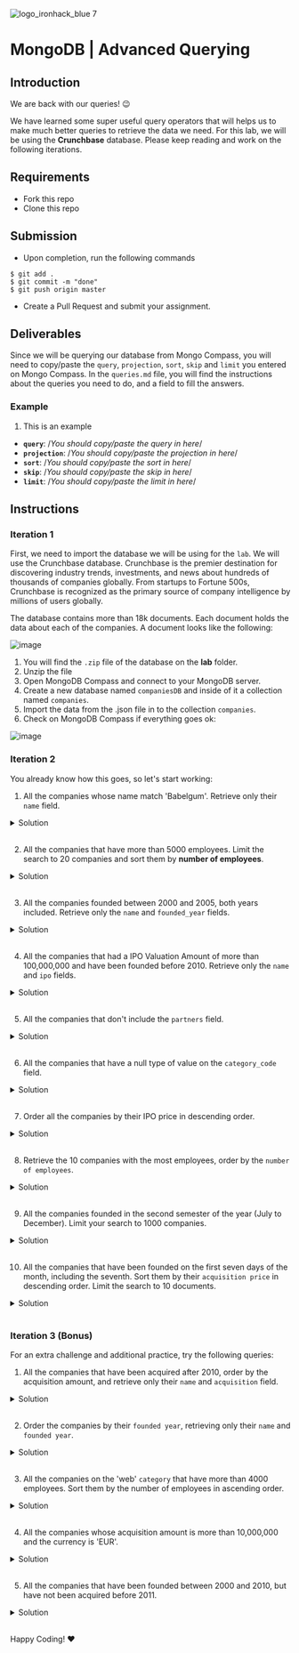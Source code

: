 ![logo_ironhack_blue 7](https://user-images.githubusercontent.com/23629340/40541063-a07a0a8a-601a-11e8-91b5-2f13e4e6b441.png)

# MongoDB | Advanced Querying

## Introduction

We are back with our queries! :wink:

We have learned some super useful query operators that will helps us to make much better queries to retrieve the data we need. For this lab, we will be using the **Crunchbase** database. Please keep reading and work on the following iterations.

## Requirements

- Fork this repo
- Clone this repo

## Submission

- Upon completion, run the following commands

```
$ git add .
$ git commit -m "done"
$ git push origin master
```

- Create a Pull Request and submit your assignment.


## Deliverables

Since we will be querying our database from Mongo Compass, you will need to copy/paste the `query`, `projection`, `sort`, `skip` and `limit` you entered on Mongo Compass. In the `queries.md` file, you will find the instructions about the queries you need to do, and a field to fill the answers.

### Example

1. This is an example

- **`query`**: /_You should copy/paste the query in here_/
- **`projection`**: /_You should copy/paste the projection in here_/
- **`sort`**: /_You should copy/paste the sort in here_/
- **`skip`**: /_You should copy/paste the skip in here_/
- **`limit`**: /_You should copy/paste the limit in here_/

## Instructions

### Iteration 1

First, we need to import the database we will be using for the `lab`. We will use the Crunchbase database. Crunchbase is the premier destination for discovering industry trends, investments, and news about hundreds of thousands of companies globally. From startups to Fortune 500s, Crunchbase is recognized as the primary source of company intelligence by millions of users globally.

The database contains more than 18k documents. Each document holds the data about each of the companies. A document looks like the following:

![image](https://user-images.githubusercontent.com/23629340/36494916-d6db1770-1733-11e8-903e-5119b3c1b688.png)

1. You will find the `.zip` file of the database on the **lab** folder.
2. Unzip the file
3. Open MongoDB Compass and connect to your MongoDB server.
4. Create a new database named `companiesDB` and inside of it a collection  named `companies`.
5. Import the data from the .json file in to the collection `companies`.
6. Check on MongoDB Compass if everything goes ok:

![image](https://user-images.githubusercontent.com/23629340/36534191-1f1bc5ec-17c6-11e8-9463-4945679b98c0.png)

### Iteration 2

You already know how this goes, so let's start working:

1. All the companies whose name match 'Babelgum'. Retrieve only their `name` field.

<details>
  <summary>Solution</summary>

- Query: `{name: 'Babelgum'}`
- Projection: `{name: 1, _id: 0}`

</details>

<br>

2. All the companies that have more than 5000 employees. Limit the search to 20 companies and sort them by **number of employees**.

<details>
  <summary>Solution</summary>

- Query: `{number_of_employees: { $gt: 5000 }}`
- Limit: `20`

</details>

<br>

3. All the companies founded between 2000 and 2005, both years included. Retrieve only the `name` and `founded_year` fields.

<details>
  <summary>Solution</summary>

- Query: `{$and: [{founded_year: {$gte: 2000}}, {founded_year:{$lte: 2005}}]}`
- Projection: `{name: 1, _id: 0, founded_year: 1}`

</details>

<br>

4. All the companies that had a IPO Valuation Amount of more than 100,000,000 and have been founded before 2010. Retrieve only the `name` and `ipo` fields.

<details>
  <summary>Solution</summary>

- Query: `{$and: [{'ipo.valuation_amount': {$gte: 10000000}}, {founded_year:{$lt: 2010}}]}`
    - Shorthand: `{founded_year: {$lt:2010}, "ipo.valuation_amount": {$gt: 100000000}}`
- Projection: `{name: 1, _id: 0, ipo: 1}`

</details>

<br>

5. All the companies that don't include the `partners` field.

<details>
  <summary>Solution</summary>

- Query: `{partners: {$exists: false}}`

</details>

<br>

6. All the companies that have a null type of value on the `category_code` field.

<details>
  <summary>Solution</summary>

- Query: `{category_code: {$type: 'null'}}`

</details>

<br>

7. Order all the companies by their IPO price in descending order.

<details>
  <summary>Solution</summary>

- Sort: `{'ipo.valuation_amount': -1}`

</details>

<br>

8. Retrieve the 10 companies with the most employees, order by the `number of employees`.

<details>
  <summary>Solution</summary>

- Query: `{ number_of_employees: { $exists: true } }`
- Sort:  `{number_of_employees: -1}`
- Limit: `10`

</details>

<br>

9. All the companies founded in the second semester of the year (July to December). Limit your search to 1000 companies.

<details>
  <summary>Solution</summary>

- Query: `{founded_month: {$gte: 7}}`
- Limit: `1000`

</details>

<br>

10. All the companies that have been founded on the first seven days of the month, including the seventh. Sort them by their `acquisition price` in descending order. Limit the search to 10 documents.

<details>
  <summary>Solution</summary>

- Query: `{founded_day: {$lte: 7}}`
- Sort: `{'acquisition.price_amount': -1}`
- Limit: `10`

</details>

<br>

### Iteration 3 (Bonus)

For an extra challenge and additional practice, try the following queries:

1. All the companies that have been acquired after 2010, order by the acquisition amount, and retrieve only their `name` and `acquisition` field.

<details>
  <summary>Solution</summary>

- Query: `{'acquisition.acquired_year': {$gt: 2010}}`
- Projection: `{name: 1, acquisition: 1, _id: 0}`
- Sort: `{'acquisition.price_amount': -1}`

</details>

<br>

2. Order the companies by their `founded year`, retrieving only their `name` and `founded year`.

<details>
  <summary>Solution</summary>

- Query: `{'founded_year': { '$ne': null }}`
- Projection: `{name: 1, founded_year: 1, _id: 0}`
- Sort: `{founded_year: 1}`

</details>

<br>

3. All the companies on the 'web' `category` that have more than 4000 employees. Sort them by the number of employees in ascending order.

<details>
  <summary>Solution</summary>

- Query: `{$and: [{category_code: 'web'}, {number_of_employees: {$gt: 4000}}]}`
- Sort: `{number_of_employees: 1}`

</details>

<br>

4. All the companies whose acquisition amount is more than 10,000,000 and the currency is 'EUR'.

<details>
  <summary>Solution</summary>

- Query: `{$and: [{'acquisition.price_currency_code': 'EUR'}, {'acquisition.price_amount': {$gt: 10000000}}]}`

</details>

<br>

5. All the companies that have been founded between 2000 and 2010, but have not been acquired before 2011.

<details>
  <summary>Solution</summary>

- Query: `{$and: [{founded_year: {$gte: 2000}}, {founded_year: {$lte: 2010}}, {'acquisition.acquired_year':{$gt:2011}}]}`

</details>

<br>

Happy Coding! :heart:
